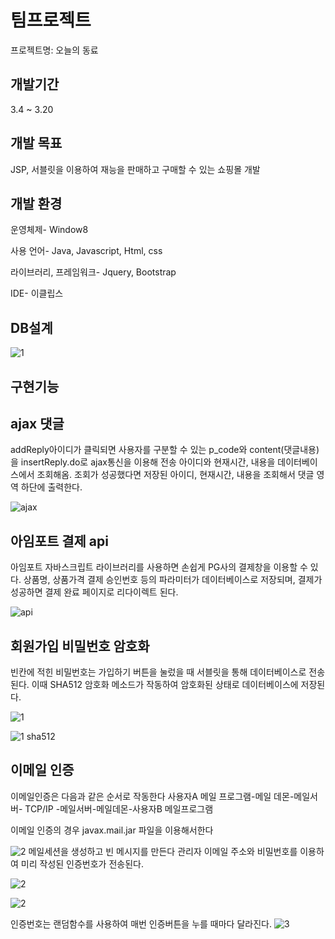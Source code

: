 <h1>팀프로젝트</h1>

프로젝트명: 오늘의 동료

<h2>개발기간</h2>

3.4 ~ 3.20

<h2>개발 목표</h2>

JSP, 서블릿을 이용하여 재능을 판매하고 구매할 수 있는 쇼핑몰 개발
 
<h2>개발 환경</h2>

운영체제- Window8

사용 언어- Java, Javascript, Html, css

라이브러리, 프레임워크- Jquery, Bootstrap

IDE- 이클립스


<h2>DB설계</h2>

![1](https://user-images.githubusercontent.com/32535590/38300341-7d5216ca-3837-11e8-8e05-c15ccfef4e13.png)


<h2>구현기능</h2>

<h2>ajax 댓글</h2>
addReply아이디가 클릭되면 사용자를 구분할 수 있는 p_code와 content(댓글내용)을 insertReply.do로 ajax통신을 이용해 전송
아이디와 현재시간, 내용을 데이터베이스에서 조회해옴.
조회가 성공했다면 저장된 아이디, 현재시간, 내용을 조회해서 댓글 영역 하단에 출력한다.

![ajax](https://user-images.githubusercontent.com/32535590/38298193-b331ae6e-3831-11e8-86cc-360783483e23.PNG)


<h2>아임포트 결제 api</h2>
아임포트 자바스크립트 라이브러리를 사용하면 손쉽게 PG사의 결제창을 이용할 수 있다. 
상품명, 상품가격 결제 승인번호 등의 파라미터가 데이터베이스로 저장되며, 결제가 성공하면 결제 완료 페이지로 리다이렉트 된다.

![api](https://user-images.githubusercontent.com/32535590/38298205-b8e0ddb2-3831-11e8-9905-443bfea29ae1.PNG)

<h2>회원가입 비밀번호 암호화</h2>
빈칸에 적힌 비밀번호는 가입하기 버튼을 눌렀을 때 서블릿을 통해 데이터베이스로 전송 된다.
이때 SHA512 암호화 메소드가 작동하여 암호화된 상태로 데이터베이스에 저장된다.

![1](https://user-images.githubusercontent.com/32535590/38298261-e2beed86-3831-11e8-90de-59d364b30f11.PNG)

![1 sha512](https://user-images.githubusercontent.com/32535590/38298290-f25395bc-3831-11e8-8705-a8ca41085a75.PNG)


<h2>이메일 인증</h2>
이메일인증은 다음과 같은 순서로 작동한다
사용자A 메일 프로그램-메일 데몬-메일서버- TCP/IP -메일서버-메일데몬-사용자B 메일프로그램

이메일 인증의 경우 javax.mail.jar 파일을 이용해서한다

![2](https://user-images.githubusercontent.com/32535590/38298333-04194954-3832-11e8-9a38-4ed0319cfeef.PNG)
메일세션을 생성하고 빈 메시지를 만든다
관리자 이메일 주소와 비밀번호를 이용하여 미리 작성된 인증번호가 전송된다. 

![2](https://user-images.githubusercontent.com/32535590/38298346-0c6d9164-3832-11e8-825d-2bd1bcb9a5d7.PNG)

![2](https://user-images.githubusercontent.com/32535590/38298355-1033af0e-3832-11e8-8e2f-7f4f8f0d558c.PNG)


인증번호는 랜덤함수를 사용하여 매번 인증버튼을 누를 때마다 달라진다.
![3](https://user-images.githubusercontent.com/32535590/38298360-143f2b64-3832-11e8-9ca7-b277d690aa0d.PNG)




